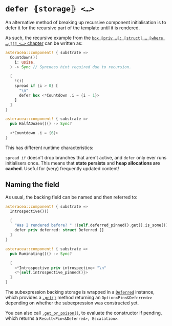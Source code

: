 # `defer ⦃storage⦄ <…>`

An alternative method of breaking up recursive component initialisation is to defer it for the recursive part of the template until it is rendered.

As such, the recursive example from the [`box ⟦priv …⟦: ⟦struct⟧ … ⟦where …;⟧⟧⟧ <…>` chapter](./box.md) can be written as:

```rust asteracea=HalfADozen
asteracea::component! { substrate =>
  Countdown()(
    i: usize,
  ) -> Sync // Syncness hint required due to recursion.

  [
    !(i)
    spread if {i > 0} [
      "\n"
      defer box <*Countdown .i = {i - 1}>
    ]
  ]
}

asteracea::component! { substrate =>
  pub HalfADozen()() -> Sync?

  <*Countdown .i = {6}>
}
```

This has different runtime characteristics:

`spread if` doesn't drop branches that aren't active, and `defer` only ever runs initialisers once. This means that **state persists** and **heap allocations are cached**. Useful for (very) frequently updated content!

## Naming the field

As usual, the backing field can be named and then referred to:

```rust asteracea=Ruminating
asteracea::component! { substrate =>
  Introspective()()

  [
    "Was I rendered before? " !(self.deferred_pinned().get().is_some())
    defer priv deferred: struct Deferred []
  ]
}

asteracea::component! { substrate =>
  pub Ruminating()() -> Sync?

  [
    <*Introspective priv introspective> "\n"
    <*{self.introspective_pinned()}>
  ]
}
```

The subexpression backing storage is wrapped in a [`Deferred`]() instance, which provides a [`.get()`]() method returning an `Option<Pin<&Deferred>>` depending on whether the subexpression was constructed yet.

You can also call [`.get_or_poison()`](), to evaluate the constructor if pending, which returns a `Result<Pin<&Deferred>, Escalation>`.
